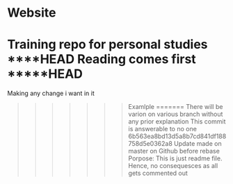 # Website
Training repo for personal studies
****HEAD
Reading comes first
*****HEAD
=======
Making any change i want in it
>>>>>>> Examlple
=======
There will be varion on various branch without any prior explanation
This commit is answerable to no one
>>>>>>> 6b563ea8bd13d5a8b7cd841df188758d5e0362a8
Update made on master on Github before rebase
Porpose: This is just readme file. Hence, no consequesces as all gets commented out
